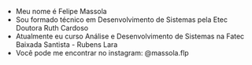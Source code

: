 - Meu nome é Felipe Massola
- Sou formado técnico em Desenvolvimento de Sistemas pela Etec Doutora Ruth Cardoso
- Atualmente eu curso Análise e Desenvolvimento de Sistemas na Fatec Baixada Santista - Rubens Lara
- Você pode me encontrar no instagram: @massola.flp
  
